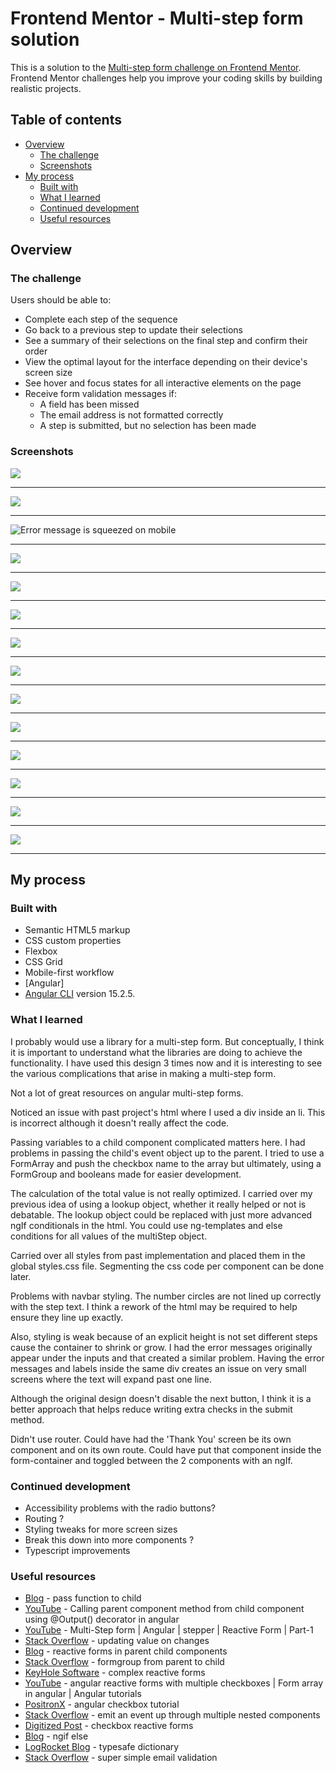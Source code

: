# Frontend Mentor - Multi-step form solution

This is a solution to the [Multi-step form challenge on Frontend Mentor](https://www.frontendmentor.io/challenges/multistep-form-YVAnSdqQBJ). Frontend Mentor challenges help you improve your coding skills by building realistic projects. 

## Table of contents

- [Overview](#overview)
  - [The challenge](#the-challenge)
  - [Screenshots](#screenshots)
- [My process](#my-process)
  - [Built with](#built-with)
  - [What I learned](#what-i-learned)
  - [Continued development](#continued-development)
  - [Useful resources](#useful-resources)

## Overview

### The challenge

Users should be able to:

- Complete each step of the sequence
- Go back to a previous step to update their selections
- See a summary of their selections on the final step and confirm their order
- View the optimal layout for the interface depending on their device's screen size
- See hover and focus states for all interactive elements on the page
- Receive form validation messages if:
  - A field has been missed
  - The email address is not formatted correctly
  - A step is submitted, but no selection has been made

### Screenshots

![](screenshots/angular-multi-step-mobile-1.png)

***

![](screenshots/angular-multi-step-mobile-1-validation.png)

***

![](screenshots/angular-multi-step-mobile-1-phone-number-format.png "Error message is squeezed on mobile")

***

![](screenshots/angular-multi-step-mobile-1-valid.png)

***

![](screenshots/angular-multi-step-mobile-2.png)

***

![](screenshots/angular-multi-step-mobile-2-selected.png)

***

![](screenshots/angular-multi-step-mobile-3.png)

***

![](screenshots/angular-multi-step-mobile-4.png)

***

![](screenshots/angular-multi-step-mobile-5.png)

***

![](screenshots/angular-multi-step-desktop-1.png)

***

![](screenshots/angular-multi-step-desktop-2.png)

***

![](screenshots/angular-multi-step-desktop-3.png)

***

![](screenshots/angular-multi-step-desktop-4.png)

***

![](screenshots/angular-multi-step-desktop-5.png)

***

## My process

### Built with

- Semantic HTML5 markup
- CSS custom properties
- Flexbox
- CSS Grid
- Mobile-first workflow
- [Angular]
- [Angular CLI](https://github.com/angular/angular-cli) version 15.2.5.

### What I learned

I probably would use a library for a multi-step form.  But conceptually, I think it is important to understand what the libraries are doing to achieve the functionality.  I have used this design 3 times now and it is interesting to see the various complications that arise in making a multi-step form. 

Not a lot of great resources on angular multi-step forms.

Noticed an issue with past project's html where I used a div inside an li.  This is incorrect although it doesn't really affect the code.  

Passing variables to a child component complicated matters here.  I had problems in passing the child's event object up to the parent.  I tried to use a FormArray and push the checkbox name to the array but ultimately, using a FormGroup and booleans made for easier development.  

The calculation of the total value is not really optimized.  I carried over my previous idea of using a lookup object, whether it really helped or not is debatable.  The lookup object could be replaced with just more advanced ngIf conditionals in the html.  You could use ng-templates and else conditions for all values of the multiStep object.  

Carried over all styles from past implementation and placed them in the global styles.css file.  Segmenting the css code per component can be done later.  

Problems with navbar styling.  The number circles are not lined up correctly with the step text.  I think a rework of the html may be required to help ensure they line up exactly.  

Also, styling is weak because of an explicit height is not set different steps cause the container to shrink or grow.  I had the error messages originally appear under the inputs and that created a similar problem.  Having the error messages and labels inside the same div creates an issue on very small screens where the text will expand past one line.  

Although the original design doesn't disable the next button, I think it is a better approach that helps reduce writing extra checks in the submit method.

Didn't use router.  Could have had the 'Thank You' screen be its own component and on its own route.  Could have put that component inside the form-container and toggled between the 2 components with an ngIf.  

### Continued development

- Accessibility problems with the radio buttons?
- Routing ?
- Styling tweaks for more screen sizes
- Break this down into more components ?  
- Typescript improvements

### Useful resources

- [Blog](https://medium.com/@7hwyl/how-to-pass-a-function-to-a-child-component-in-angular-719fc3d1ee90) - pass function to child
- [YouTube](https://www.youtube.com/watch?v=9BRNNQPZCsU) - Calling parent component method from child component using @Output() decorator in angular
- [YouTube](https://www.youtube.com/watch?v=DzBNN1ntLgQ) - Multi-Step form | Angular | stepper | Reactive Form | Part-1
- [Stack Overflow](https://stackoverflow.com/questions/55037768/updating-value-in-the-child-component-on-value-changes-in-the-parent-component) - updating value on changes
- [Blog](https://blog.profanis.me/blog/reactive-forms-in-parent-child-components) - reactive forms in parent child components
- [Stack Overflow](https://stackoverflow.com/questions/38547389/how-can-i-pass-the-formgroup-of-a-parent-component-to-its-child-component-using) - formgroup from parent to child
- [KeyHole Software](https://keyholesoftware.com/2022/09/26/complex-reactive-forms-in-angular/) - complex reactive forms
- [YouTube](https://www.youtube.com/watch?v=iFa091DWxgo) - angular reactive forms with multiple checkboxes | Form array in angular | Angular tutorials
- [PositronX](https://www.positronx.io/angular-checkbox-tutorial/) - angular checkbox tutorial
- [Stack Overflow](https://stackoverflow.com/questions/42918423/angular-how-do-i-emit-an-event-up-through-multiple-nested-components/68784117) - emit an event up through multiple nested components
- [Digitized Post](http://www.digitizedpost.com/angular-checkbox-example-using-reactive-forms/) - checkbox reactive forms
- [Blog](https://www.angularjswiki.com/angular/understanding-angulars-ngif-else-then-with-examples/) - ngif else
- [LogRocket Blog](https://blog.logrocket.com/building-type-safe-dictionary-typescript/) - typesafe dictionary
- [Stack Overflow](https://stackoverflow.com/questions/4964691/super-simple-email-validation-with-javascript) - super simple email validation